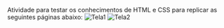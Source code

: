 Atividade para testar os conhecimentos de HTML e CSS para replicar as seguintes páginas abaixo: 
![Tela1](https://github.com/user-attachments/assets/a15509de-4132-4b2a-9a39-6b9d7a654cf6)
![Tela2](https://github.com/user-attachments/assets/8ffaf433-2b52-47d4-b161-f705fde7a5e8)
